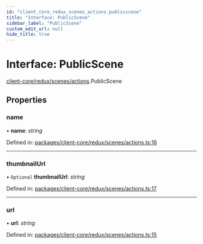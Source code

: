 ```yaml
---
id: "client_core_redux_scenes_actions.publicscene"
title: "Interface: PublicScene"
sidebar_label: "PublicScene"
custom_edit_url: null
hide_title: true
---
```


# Interface: PublicScene

[client-core/redux/scenes/actions](../modules/client_core_redux_scenes_actions.md).PublicScene

## Properties

### name

• **name**: *string*

Defined in: [packages/client-core/redux/scenes/actions.ts:16](https://github.com/xr3ngine/xr3ngine/blob/5a0f83ed8/packages/client-core/redux/scenes/actions.ts#L16)

___

### thumbnailUrl

• `Optional` **thumbnailUrl**: *string*

Defined in: [packages/client-core/redux/scenes/actions.ts:17](https://github.com/xr3ngine/xr3ngine/blob/5a0f83ed8/packages/client-core/redux/scenes/actions.ts#L17)

___

### url

• **url**: *string*

Defined in: [packages/client-core/redux/scenes/actions.ts:15](https://github.com/xr3ngine/xr3ngine/blob/5a0f83ed8/packages/client-core/redux/scenes/actions.ts#L15)
